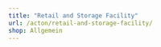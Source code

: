 ```yaml
---
title: "Retail and Storage Facility"
url: /acton/retail-and-storage-facility/
shop: Allgemein
---
```

